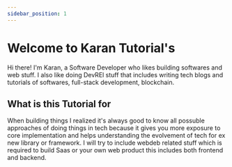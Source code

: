 ```yaml
---
sidebar_position: 1
---
```


# Welcome to Karan Tutorial's

Hi there! I'm Karan, a Software Developer who likes building softwares and web stuff.
I also like doing DevREl stuff that includes writing tech blogs and tutorials of softwares, full-stack development, blockchain.

## What is this Tutorial for

When building things I realized it's always good to know all possuble approaches of doing things in tech because it gives you more exposure to core implementation and helps understanding the evolvement of tech for ex new library or framework. 
I will try to include webdeb related stuff which is required to build Saas or your own web product this includes both frontend and backend.



